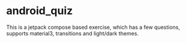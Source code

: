 # android_quiz
This is a jetpack compose based exercise, which has a few questions, supports material3, transitions and light/dark themes.

